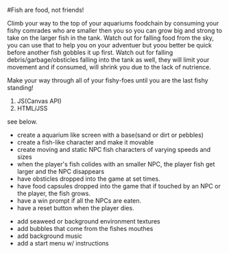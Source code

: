 #Fish are food, not friends!

<!-- elevator pitch -->
Climb your way to the top of your aquariums foodchain by consuming your fishy comrades who are smaller then you so you can grow big and strong to take on the larger fish in the tank. Watch out for falling food from the sky, you can use that to help you on your adventuer but yoou better be quick before another fish gobbles it up first. Watch out for falling debris/garbage/obsticles falling into the tank as well, they will limit your movement and if consumed, will shrink you due to the lack of nutrience.

Make your way through all of your fishy-foes until you are the last fishy standing!


<!-- tech stacks -->
 1. JS(Canvas API)
 2. HTML/JSS


<!-- Wireframe -->
see below.




<!-- MVP goals -->

- create a aquarium like screen with a base(sand or dirt or pebbles) 
- create a fish-like character and make it movable
- create moving and static NPC fish characters of varying speeds and sizes
- when the player's fish colides with an smaller NPC, the player fish get larger and the NPC disappears
- have obsticles dropped into the game at set times.
- have food capsules dropped into the game that if touched by an NPC or the player, the fish grows.
- have a win prompt if all the NPCs are eaten.
- have a reset button when the player dies.


<!-- stretch goals -->

- add seaweed or background environment textures
- add bubbles that come from the fishes mouthes
- add background music
- add a start menu w/ instructions